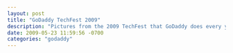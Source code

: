 ```yaml
---
layout: post
title: "GoDaddy TechFest 2009"
description: "Pictures from the 2009 TechFest that GoDaddy does every year for its technical staff. This year I got to meet Candice Michelle, the original GoDaddy girl."
date: 2009-05-23 11:59:56 -0700
categories: "godaddy"
---
```

